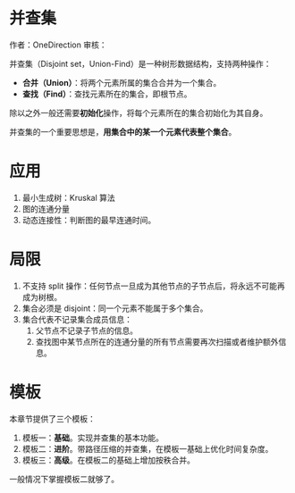 # 并查集

作者：OneDirection 审核：

并查集（Disjoint set，Union-Find）是一种树形数据结构，支持两种操作：

- **合并（Union）**：将两个元素所属的集合合并为一个集合。
- **查找（Find）**：查找元素所在的集合，即根节点。

除以之外一般还需要**初始化**操作，将每个元素所在的集合初始化为其自身。

并查集的一个重要思想是，**用集合中的某一个元素代表整个集合**。

# 应用

1. 最小生成树：Kruskal 算法
2. 图的连通分量
3. 动态连接性：判断图的最早连通时间。

# 局限

1. 不支持 split 操作：任何节点一旦成为其他节点的子节点后，将永远不可能再成为树根。
2. 集合必须是 disjoint：同一个元素不能属于多个集合。
3. 集合代表不记录集合成员信息：
    1. 父节点不记录子节点的信息。
    2. 查找图中某节点所在的连通分量的所有节点需要再次扫描或者维护额外信息。

# 模板

本章节提供了三个模板：

1. 模板一：**基础**。实现并查集的基本功能。
2. 模板二：**进阶**。带路径压缩的并查集，在模板一基础上优化时间复杂度。
3. 模板三：**高级**。在模板二的基础上增加按秩合并。

一般情况下掌握模板二就够了。